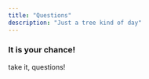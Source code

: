 ```yaml
---
title: "Questions"
description: "Just a tree kind of day"
---
```



### It is your chance!
take it, questions!

<br/>
<br/>
<br/>
<br/>
<br/>
<br/>
<br/>
<br/>
<br/>
<br/>
<br/>
<br/>
<br/>
<br/>



